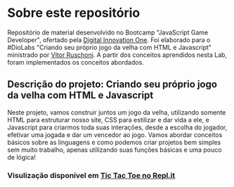 # Sobre este repositório

Repositório de material desenvolvido no Bootcamp "JavaScript Game Developer", ofertado pela [Digital Innovation One](https://web.digitalinnovation.one/). Foi elaborado para o #DioLabs "Criando seu próprio jogo da velha com HTML e Javascript" ministrado por [Vitor Ruschoni](https://www.linkedin.com/in/ruschoni02/). A partir dos conceitos aprendidos nesta Lab, foram implementados os conceitos abordados.
 
## Descrição do projeto: Criando seu próprio jogo da velha com HTML e Javascript

Neste projeto, vamos construir juntos um jogo da velha, utilizando somente HTML para estruturar nosso site, CSS para estilizar e dar vida a ele, e Javascript para criarmos toda suas interações, desde a escolha do jogador, efetivar uma jogada e dar um vencedor ao jogo. Vamos abordar conceitos básicos sobre as linguagens e como podemos criar projetos bem simples sem muito trabalho, apenas utilizando suas funções básicas e uma pouco de lógica!

### Visulização disponível em [Tic Tac Toe no Repl.it](https://hashlawniet.lauanyreis1.repl.co/)
